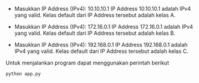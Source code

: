 - Masukkan IP Address (IPv4): 10.10.10.1
  IP Address 10.10.10.1 adalah IPv4 yang valid.
  Kelas default dari IP Address tersebut adalah kelas A.

- Masukkan IP Address (IPv4): 172.16.0.1
  IP Address 172.16.0.1 adalah IPv4 yang valid.
  Kelas default dari IP Address tersebut adalah kelas B.

- Masukkan IP Address (IPv4): 192.168.0.1
  IP Address 192.168.0.1 adalah IPv4 yang valid.
  Kelas default dari IP Address tersebut adalah kelas C.

Untuk menjalankan program dapat menggunakan perintah berikut
```bash
python app.py
```
